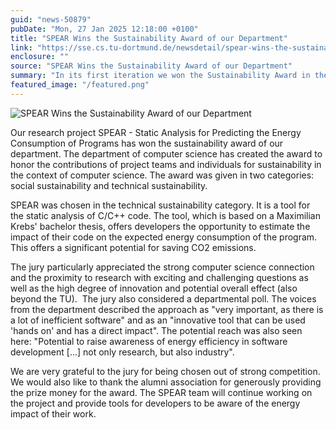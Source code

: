 ```yaml
---
guid: "news-50879"
pubDate: "Mon, 27 Jan 2025 12:18:00 +0100"
title: "SPEAR Wins the Sustainability Award of our Department"
link: "https://sse.cs.tu-dortmund.de/newsdetail/spear-wins-the-sustainability-award-of-our-department-50879/"
enclosure: ""
source: "SPEAR Wins the Sustainability Award of our Department"
summary: "In its first iteration we won the Sustainability Award in the category Technical Sustainability."
featured_image: "/featured.png"
---
```

![SPEAR Wins the Sustainability Award of our Department](/featured.png)

Our research project SPEAR - Static Analysis for Predicting the Energy Consumption of Programs has won the sustainability award of our department. The department of computer science has created the award to honor the contributions of project teams and individuals for sustainability in the context of computer science. The award was given in two categories: social sustainability and technical sustainability.

SPEAR was chosen in the technical sustainability category. It is a tool for the static analysis of C/C++ code. The tool, which is based on a Maximilian Krebs' bachelor thesis, offers developers the opportunity to estimate the impact of their code on the expected energy consumption of the program. This offers a significant potential for saving CO2 emissions.

The jury particularly appreciated the strong computer science connection and the proximity to research with exciting and challenging questions as well as the high degree of innovation and potential overall effect (also beyond the TU).  The jury also considered a departmental poll. The voices from the department described the approach as "very important, as there is a lot of inefficient software" and as an "innovative tool that can be used 'hands on' and has a direct impact". The potential reach was also seen here: "Potential to raise awareness of energy efficiency in software development [...] not only research, but also industry".

We are very grateful to the jury for being chosen out of strong competition. We would also like to thank the alumni association for generously providing the prize money for the award. The SPEAR team will continue working on the project and provide tools for developers to be aware of the energy impact of their work.
